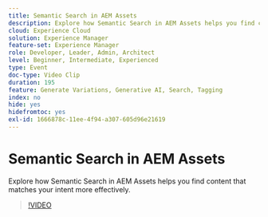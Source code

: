 ```yaml
---
title: Semantic Search in AEM Assets
description: Explore how Semantic Search in AEM Assets helps you find content that matches your intent more effectively.
cloud: Experience Cloud
solution: Experience Manager
feature-set: Experience Manager
role: Developer, Leader, Admin, Architect
level: Beginner, Intermediate, Experienced
type: Event
doc-type: Video Clip
duration: 195
feature: Generate Variations, Generative AI, Search, Tagging
index: no
hide: yes
hidefromtoc: yes
exl-id: 1666878c-11ee-4f94-a307-605d96e21619
---
```

# Semantic Search in AEM Assets

Explore how Semantic Search in AEM Assets helps you find content that matches your intent more effectively.

>[!VIDEO](https://video.tv.adobe.com/v/3459226/?learn=on&enablevpops)
